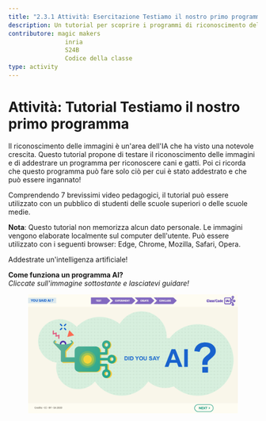 ```yaml
---
title: "2.3.1 Attività: Esercitazione Testiamo il nostro primo programma".
description: Un tutorial per scoprire i programmi di riconoscimento delle immagini, come addestrarli e come ingannarli.
contributore: magic makers
                inria
                S24B
                Codice della classe      
type: activity
---
```

# Attività: Tutorial Testiamo il nostro primo programma

Il riconoscimento delle immagini è un'area dell'IA che ha visto una notevole crescita. Questo tutorial propone di testare il riconoscimento delle immagini e di addestrare un programma per riconoscere cani e gatti. Poi ci ricorda che questo programma può fare solo ciò per cui è stato addestrato e che può essere ingannato!

Comprendendo 7 brevissimi video pedagogici, il tutorial può essere utilizzato con un pubblico di studenti delle scuole superiori o delle scuole medie.

**Nota**: Questo tutorial non memorizza alcun dato personale. Le immagini vengono elaborate localmente sul computer dell'utente. Può essere utilizzato con i seguenti browser: Edge, Chrome, Mozilla, Safari, Opera.

Addestrate un'intelligenza artificiale!

**Come funziona un programma AI?**  
_Cliccate sull'immagine sottostante e lasciatevi guidare!_

<a href="https://pixees.fr/classcodeiai/app/tuto1?lang=en" target="_blank"><figure>
  <img src="Images/Tuto-M1-FirstProgram.png" />
</figure></a>
